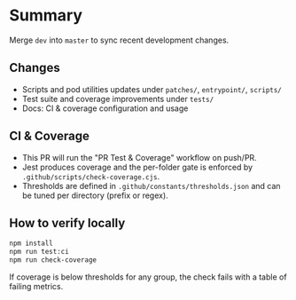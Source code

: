 # Summary

Merge `dev` into `master` to sync recent development changes.

## Changes

- Scripts and pod utilities updates under `patches/`, `entrypoint/`, `scripts/`
- Test suite and coverage improvements under `tests/`
- Docs: CI & coverage configuration and usage

## CI & Coverage

- This PR will run the "PR Test & Coverage" workflow on push/PR.
- Jest produces coverage and the per-folder gate is enforced by `.github/scripts/check-coverage.cjs`.
- Thresholds are defined in `.github/constants/thresholds.json` and can be tuned per directory (prefix or regex).

## How to verify locally

```zsh
npm install
npm run test:ci
npm run check-coverage
```

If coverage is below thresholds for any group, the check fails with a table of failing metrics.
